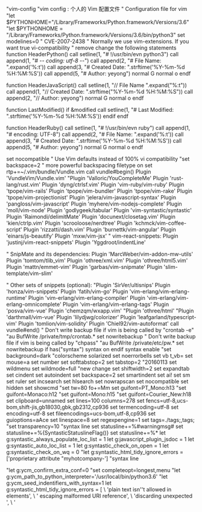 "vim-config
"vim config : 个人的 Vim 配置文件
" Configuration file for vim
"let $PYTHONHOME="/Library/Frameworks/Python.framework/Versions/3.6"
"let $PYTHONHOME = "/Library/Frameworks/Python.framework/Versions/3.6/bin/python3"
set modelines=0		" CVE-2007-2438
" Normally we use vim-extensions. If you want true vi-compatibility
" remove change the following statements
function HeaderPython()
  call setline(1, "# !/usr/bin/evn python3")
  call append(1, "# -*- coding: utf-8 -*-")
  call append(2, "# File Name: ".expand('%:t'))
  call append(3, "# Created Date: ".strftime('%Y-%m-%d %H:%M:%S'))
  call append(5, "# Author: yeyong")
  normal G
  normal o
endf

function HeaderJavaScript()
  call setline(1, "// File Name ".expand("%:t"))
  call append(1, "// Created Date: ".strftime("%Y-%m-%d %H:%M:%S"))
  call append(2, "// Author: yeyong")
  normal G
  normal o
endf

function LastModified()
  if &modified
    call setline(1, "# Last Modified: ".strftime('%Y-%m-%d %H:%M:%S'))
  endif
endf


function HeaderRuby()
  call setline(1, "# !/usr/bin/evn ruby")
  call append(1, "# encoding: UTF-8")
  call append(2, "# File Name: ".expand('%:t'))
  call append(3, "# Created Date: ".strftime('%Y-%m-%d %H:%M:%S'))
  call append(5, "# Author: yeyong")
  normal G
  normal o
endf


set nocompatible	" Use Vim defaults instead of 100% vi compatibility
"set backspace=2		" more powerful backspacing
filetype on
set rtp+=~/.vim/bundle/Vundle.vim
call vundle#begin()
Plugin 'VundleVim/Vundle.vim'
"Plugin 'Valloric/YouCompleteMe'
Plugin 'rust-lang/rust.vim'
Plugin 'dyng/ctrlsf.vim'
Plugin 'vim-ruby/vim-ruby'
Plugin 'tpope/vim-rails'
Plugin 'tpope/vim-bundler'
Plugin 'tpope/vim-rake'
Plugin 'tpope/vim-projectionist'
Plugin 'jelera/vim-javascript-syntax'
Plugin 'pangloss/vim-javascript'
Plugin 'myhere/vim-nodejs-complete'
Plugin 'moll/vim-node'
Plugin 'godlygeek/tabular'
Plugin 'vim-syntastic/syntastic'
Plugin 'Raimondi/delimitMate'
Plugin 'docunext/closetag.vim'
Plugin 'kien/ctrlp.vim'
Plugin 'scrooloose/nerdtree'
Plugin 'kchmck/vim-coffee-script'
Plugin 'rizzatti/dash.vim'
Plugin 'burnettk/vim-angular'
Plugin 'einars/js-beautify'
Plugin 'mxw/vim-jsx'
" vim-react-snippets:
Plugin 'justinj/vim-react-snippets'
Plugin 'Yggdroot/indentLine'

" SnipMate and its dependencies:
Plugin 'MarcWeber/vim-addon-mw-utils'
Plugin 'tomtom/tlib_vim'
Plugin 'othree/xml.vim'
Plugin 'othree/html5.vim'
Plugin 'mattn/emmet-vim'
Plugin 'garbas/vim-snipmate'
Plugin 'slim-template/vim-slim'

" Other sets of snippets (optional):
"Plugin 'SirVer/ultisnips'
Plugin 'honza/vim-snippets'
Plugin 'fatih/vim-go'
Plugin 'vim-erlang/vim-erlang-runtime'
Plugin 'vim-erlang/vim-erlang-compiler'
Plugin 'vim-erlang/vim-erlang-omnicomplete'
Plugin 'vim-erlang/vim-erlang-tags'
Plugin 'posva/vim-vue'
Plugin 'chemzqm/wxapp.vim'
"Plugin 'othree/html'
"Plugin 'darthmall/vim-vue'
Plugin 'lilydjwg/colorizer'
Plugin 'leafgarland/typescript-vim'
Plugin 'tomlion/vim-solidity'
Plugin 'Chiel92/vim-autoformat'
call vundle#end() 
" Don't write backup file if vim is being called by "crontab -e"
"au BufWrite /private/tmp/crontab.* set nowritebackup
" Don't write backup file if vim is being called by "chpass"
"au BufWrite /private/etc/pw.* set nowritebackup
if has("syntax")
 syntax on
endif
syntax enable
"set background=dark
"colorscheme solarized
set noerrorbells
set vb t_vb=
set mouse=a
set number
set softtabstop=2
set tabstop=2
"20160113
set wildmenu
set wildmode=full
"new change
set shiftwidth=2
set expandtab
set cindent
set autoindent
set backspace=2
set smartindent
set ai!
set sm
set ruler
set incsearch
set hlsearch
set nowrapscan
set nocompatible
set hidden
set showcmd
"set tw=80 fo+=Mm
set guifont=PT_Mono:h13
"set guifont=Monaco:h12
"set guifont=Mono:h15
"set guifont=Courier_New:h18
set clipboard=unnamed
set lines=100 columns=278
set fencs=utf-8,ucs-bom,shift-jis,gb18030,gbk,gb2312,cp936
set termencoding=utf-8
set encoding=utf-8
set fileencodings=ucs-bom,utf-8,cp936
set guioptions=aAce
set linespace=8
set regexpengine=1
set tags=./tags;,tags;
"set transparency=10
"syntax line
set statusline+=%#warningmsg#
set statusline+=%{SyntasticStatuslineFlag()}
set statusline+=%*
let g:syntastic_always_populate_loc_list = 1
let g:javascript_plugin_jsdoc = 1
let g:syntastic_auto_loc_list = 1
let g:syntastic_check_on_open = 1
let g:syntastic_check_on_wq = 0
"let g:syntastic_html_tidy_ignore_errors = ['proprietary attribute "myhotcompany-']
"syntax line

"let g:ycm_confirm_extra_conf=0
"set completeopt=longest,menu
"let g:ycm_path_to_python_interpreter='/usr/local/bin/python3.6'
"let g:ycm_seed_indentifiers_with_syntax=1
let g:syntastic_html_tidy_ignore_errors = [
    \  'plain text isn''t allowed in <head> elements',
    \  '<base> escaping malformed URI reference',
    \  'discarding unexpected <body>',
    \  '<script> escaping malformed URI reference',
    \  '</head> isn''t allowed in <body> elements'
    \ ]
let g:syntastic_go_checkers = ['golint', 'govet', 'errcheck']
let g:syntastic_python_checkers=['flake8', 'python3']
let g:syntastic_mode_map = { 'mode': 'active', 'passive_filetypes': ['go', 'html'] }
let g:indentLine_char = "¦"
let g:indentLine_enabled = 1
let g:autopep8_disable_show_diff=1
let g:UltiSnipsExpandTrigger="<tab>"
let g:UltiSnipsJumpForwardTrigger="<c-b>"
let g:UltiSnipsJumpBackwardTrigger="<c-z>"
let g:UltiSnipsEditSplit="vertical"
let g:ctrlp_map = '<c-i>'
let g:ctrlp_cmd = 'CtrlP'
"let g:ctrlp_custom_ignore = {
 "   \ 'dir':  '\v[\/]\.(git|hg|svn|rvm)$',
 "   \ 'file': '\v\.(exe|so|dll|zip|tar|tar.gz|pyc)$',
 "   \ }
let g:ctrlp_working_path_mode='ra'
let g:ctrlp_match_window_bottom=1
let g:ctrlp_max_height=15
let g:ctrlp_match_window_reversed=0
let g:ctrlp_mruf_max=500
let g:ctrlp_follow_symlinks=1
"let g:jsx_pragma_required = 1
let g:go_highlight_functions = 1
let g:go_highlight_methods = 1
let g:go_highlight_structs = 1
let g:go_highlight_interfaces = 1
let g:go_highlight_operators = 1
let g:go_highlight_build_constraints = 1
let g:go_fmt_command = "goimports"
let g:go_fmt_fail_silently = 1
let g:go_fmt_autosave = 0
let g:ycm_seed_identifiers_with_syntax = 1
let g:ycm_collect_identifiers_from_tags_files = 1
let g:formatter_yapf_style='pep8'

let g:typescript_compiler_binary = 'tsc'
let g:typescript_compiler_options = ''
autocmd FileType typescript :set makeprg=tsc
autocmd QuickFixCmdPost [^l]* nested cwindow
autocmd QuickFixCmdPost    l* nested lwindow
au BufNewFile *.py :call HeaderPython()
"au BufWritePre,FileWritePre *.py :call LastModified()
"au BufWritePre,FileWritePre *.rb :call LastModified()
au BufNewFile *.rb :call HeaderRuby()
au BufNewFile *.js :call HeaderJavaScript()

let g:indentLine_char='|'
let g:indentLine_enabled=1

"let g:nodejs_complete_config = {
"\  'js_compl_fn': 'jscomplete#CompleteJS',
"\  'max_node_compl_len': 15
"\}
"autocmd User Node
"  \ if &filetype == "javascript" |
"  \   nmap <buffer> <C-w>f <Plug>NodeVSplitGotoFile |
"  \   nmap <buffer> <C-w><C-f> <Plug>NodeVSplitGotoFile |
"  \ endif
"
"
"highlight OverLength ctermbg=red ctermfg=white guibg=#592929
"match OverLength /'%81v.\+/

"call pathogen#infect()
"set list
"set listchars=tab:>-,trail:-
"colorscheme  desert
"colorscheme  evening
"colorscheme  koehler
"colorscheme  pablo
"colorscheme  slate
"colorscheme  torte
colorscheme  molokai
set t_Co=256
autocmd FileType vue syntax sync fromstart
autocmd BufRead,BufNewFile *.vue setlocal filetype=vue.html.javascript.css
"colorscheme  delek
execute pathogen#infect()
filetype indent on
filetype plugin on
filetype plugin indent on
map g<LeftMouse> <C-k>
map <F5> :NERDTreeToggle<CR>
let g:ackprg = 'ag --nogroup --nocolor --column'
let g:ctrlsf_ackprg = 'ag'
nmap <C-F> :CtrlSF<space>
map <C-J> :bnext<CR>
map <C-K> :bprev<CR>
map <C-L> :tabn<CR>
map <C-A> :CtrlP<CR>
map <C-H> :tabp<CR>
noremap <Up> <Nop>
noremap <Down> <Nop>
noremap <Left>  <Nop>
noremap <Right> <Nop>
nmap <leader>r <Plug>WxappReload
noremap <F3> :Autoformat<CR>
"au FileType go nmap <leader>r<Plug>(go-run)
